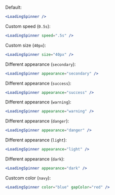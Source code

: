 Default:

```jsx
<LoadingSpinner />
```

Custom speed (`0.5s`):
```jsx
<LoadingSpinner speed=".5s" />
```

Custom size (`40px`):
```jsx
<LoadingSpinner size="40px" />
```

Different appearance (`secondary`):
```jsx
<LoadingSpinner appearance="secondary" />
```

Different appearance (`success`):
```jsx
<LoadingSpinner appearance="success" />
```

Different appearance (`warning`):
```jsx
<LoadingSpinner appearance="warning" />
```

Different appearance (`danger`):
```jsx
<LoadingSpinner appearance="danger" />
```

Different appearance (`light`):
```jsx
<LoadingSpinner appearance="light" />
```

Different appearance (`dark`):
```jsx
<LoadingSpinner appearance="dark" />
```

Custcom color (`navy`):
```jsx
<LoadingSpinner color="blue" gapColor="red" />
```
